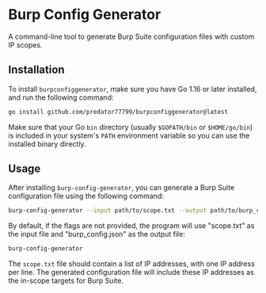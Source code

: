 # Burp Config Generator

A command-line tool to generate Burp Suite configuration files with custom IP scopes.

## Installation

To install `burpconfiggenerator`, make sure you have Go 1.16 or later installed, and run the following command:

```sh
go install github.com/predator77799/burpconfiggenerator@latest
```

Make sure that your Go `bin` directory (usually `$GOPATH/bin` or `$HOME/go/bin`) is included in your system's `PATH` environment variable so you can use the installed binary directly.

## Usage

After installing `burp-config-generator`, you can generate a Burp Suite configuration file using the following command:

```sh
burp-config-generator --input path/to/scope.txt --output path/to/burp_config.json
```

By default, if the flags are not provided, the program will use "scope.txt" as the input file and "burp_config.json" as the output file:

```sh
burp-config-generator
```

The `scope.txt` file should contain a list of IP addresses, with one IP address per line. The generated configuration file will include these IP addresses as the in-scope targets for Burp Suite.
